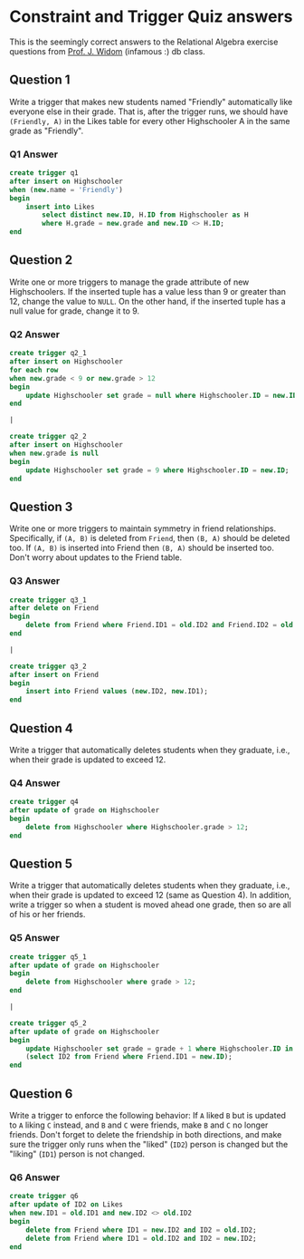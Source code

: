 # Constraint and Trigger Quiz answers

This is the seemingly correct answers to the Relational Algebra exercise
 questions from [Prof. J. Widom][1] (infamous :) db class.
 
## Question 1

Write a trigger that makes new students named "Friendly" automatically like 
everyone else in their grade. That is, after the trigger runs, we should have 
`(Friendly, A)` in the Likes table for every other Highschooler A in the same 
grade as "Friendly".
 
### Q1 Answer

```sql
create trigger q1
after insert on Highschooler
when (new.name = 'Friendly')
begin
    insert into Likes 
        select distinct new.ID, H.ID from Highschooler as H 
        where H.grade = new.grade and new.ID <> H.ID;
end
```

## Question 2

Write one or more triggers to manage the grade attribute of new Highschoolers. 
If the inserted tuple has a value less than 9 or greater than 12, change the 
value to `NULL`. On the other hand, if the inserted tuple has a null value 
for grade, change it to 9. 
 
### Q2 Answer

```sql
create trigger q2_1
after insert on Highschooler
for each row
when new.grade < 9 or new.grade > 12
begin
    update Highschooler set grade = null where Highschooler.ID = new.ID;
end

|

create trigger q2_2
after insert on Highschooler
when new.grade is null
begin
    update Highschooler set grade = 9 where Highschooler.ID = new.ID;
end
```


## Question 3

Write one or more triggers to maintain symmetry in friend relationships. 
Specifically, if `(A, B)` is deleted from `Friend`, then `(B, A)` should 
be deleted too. If `(A, B)` is inserted into Friend then `(B, A)` should 
be inserted too. Don't worry about updates to the Friend table.
 
### Q3 Answer

```sql
create trigger q3_1
after delete on Friend
begin
    delete from Friend where Friend.ID1 = old.ID2 and Friend.ID2 = old.ID1;
end

|

create trigger q3_2
after insert on Friend
begin
    insert into Friend values (new.ID2, new.ID1);
end
```


## Question 4

Write a trigger that automatically deletes students when they graduate, 
i.e., when their grade is updated to exceed 12. 
 
### Q4 Answer

```sql
create trigger q4
after update of grade on Highschooler
begin
    delete from Highschooler where Highschooler.grade > 12;
end
```


## Question 5

Write a trigger that automatically deletes students when they graduate, 
i.e., when their grade is updated to exceed 12 (same as Question 4). In 
addition, write a trigger so when a student is moved ahead one grade, then 
so are all of his or her friends. 
 
### Q5 Answer

```sql
create trigger q5_1
after update of grade on Highschooler
begin
    delete from Highschooler where grade > 12;
end

|

create trigger q5_2
after update of grade on Highschooler
begin
    update Highschooler set grade = grade + 1 where Highschooler.ID in 
    (select ID2 from Friend where Friend.ID1 = new.ID);
end
```


## Question 6

Write a trigger to enforce the following behavior: If `A` liked `B` but is 
updated to `A` liking `C` instead, and `B` and `C` were friends, make `B` 
and `C` no longer friends. Don't forget to delete the friendship in both 
directions, and make sure the trigger only runs when the "liked" 
(`ID2`) person is changed but the "liking" (`ID1`) person is not changed. 
 
### Q6 Answer
 
```sql
create trigger q6
after update of ID2 on Likes
when new.ID1 = old.ID1 and new.ID2 <> old.ID2
begin
    delete from Friend where ID1 = new.ID2 and ID2 = old.ID2;
    delete from Friend where ID1 = old.ID2 and ID2 = new.ID2;
end
```

[1]: http://cs.stanford.edu/people/widom/ 